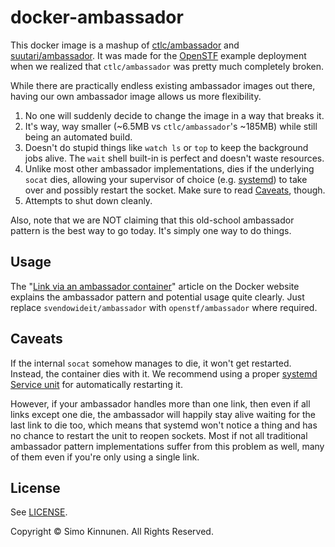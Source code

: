 # docker-ambassador

This docker image is a mashup of [ctlc/ambassador](https://github.com/CenturyLinkLabs/ctlc-docker-ambassador) and [suutari/ambassador](https://github.com/suutari/docker-ambassador). It was made for the [OpenSTF](https://github.com/openstf/stf) example deployment when we realized that `ctlc/ambassador` was pretty much completely broken.

While there are practically endless existing ambassador images out there, having our own ambassador image allows us more flexibility.

1. No one will suddenly decide to change the image in a way that breaks it.
2. It's way, way smaller (~6.5MB vs `ctlc/ambassador`'s ~185MB) while still being an automated build.
3. Doesn't do stupid things like `watch ls` or `top` to keep the background jobs alive. The `wait` shell built-in is perfect and doesn't waste resources.
4. Unlike most other ambassador implementations, dies if the underlying `socat` dies, allowing your supervisor of choice (e.g. [systemd](http://www.freedesktop.org/wiki/Software/systemd/)) to take over and possibly restart the socket. Make sure to read [Caveats](#caveats), though.
5. Attempts to shut down cleanly.

Also, note that we are NOT claiming that this old-school ambassador pattern is the best way to go today. It's simply one way to do things.

## Usage

The "[Link via an ambassador container](https://docs.docker.com/articles/ambassador_pattern_linking/)" article on the Docker website explains the ambassador pattern and potential usage quite clearly. Just replace `svendowideit/ambassador` with `openstf/ambassador` where required.

## Caveats

If the internal `socat` somehow manages to die, it won't get restarted. Instead, the container dies with it. We recommend using a proper [systemd Service unit](http://www.freedesktop.org/software/systemd/man/systemd.service.html) for automatically restarting it.

However, if your ambassador handles more than one link, then even if all links except one die, the ambassador will happily stay alive waiting for the last link to die too, which means that systemd won't notice a thing and has no chance to restart the unit to reopen sockets. Most if not all traditional ambassador pattern implementations suffer from this problem as well, many of them even if you're only using a single link.

## License

See [LICENSE](LICENSE).

Copyright © Simo Kinnunen. All Rights Reserved.
